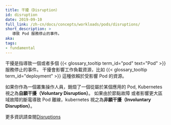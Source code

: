 ```yaml
---
title: 干擾（Disruption）
id: disruption
date: 2019-09-10
full_link: /zh-cn/docs/concepts/workloads/pods/disruptions/
short_description: >
   導致 Pod 服務停止的事件。
aka:
tags:
- fundamental
---
```

 干擾是指導致一個或者多個 {{< glossary_tooltip term_id="pod" text="Pod" >}} 服務停止的事件。
干擾會影響工作負載資源，比如 {{< glossary_tooltip term_id="deployment" >}} 這種依賴於受影響 Pod 的資源。

<!-- 
---
title: Disruption
id: disruption
date: 2019-09-10
full_link: /docs/concepts/workloads/pods/disruptions/
short_description: >
  An event that leads to Pod(s) going out of service
aka:
tags:
- fundamental
---
 Disruptions are events that lead to one or more
{{< glossary_tooltip term_id="pod" text="Pods" >}} going out of service.
A disruption has consequences for workload resources, such as
{{< glossary_tooltip term_id="deployment" >}}, that rely on the affected
Pods.
 -->

<!--more-->

<!-- 
If you, as cluster operator, destroy a Pod that belongs to an application,
Kubernetes terms that a _voluntary disruption_. If a Pod goes offline
because of a Node failure, or an outage affecting a wider failure zone,
Kubernetes terms that an _involuntary disruption_.

See [Disruptions](/docs/concepts/workloads/pods/disruptions/) for more information.
 -->
如果你作為一個叢集操作人員，銷燬了一個從屬於某個應用的 Pod, Kubernetes 視之為**自願干擾（Voluntary Disruption）**。
如果由於節點故障 或者影響更大區域故障的斷電導致 Pod 離線，kubernetes 視之為**非願干擾（Involuntary Disruption）**。

更多資訊請查閱[Disruptions](/zh-cn/docs/concepts/workloads/pods/disruptions/)
